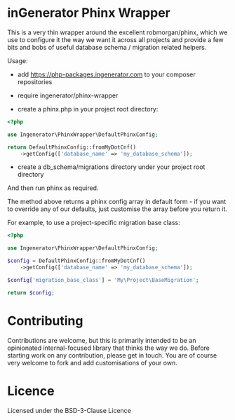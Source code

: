 # inGenerator Phinx Wrapper

This is a very thin wrapper around the excellent robmorgan/phinx, which we use to configure it
the way we want it across all projects and provide a few bits and bobs of useful database 
schema / migration related helpers.

Usage:

* add https://php-packages.ingenerator.com to your composer repositories
* require ingenerator/phinx-wrapper


* create a phinx.php in your project root directory:
```php
<?php

use Ingenerator\PhinxWrapper\DefaultPhinxConfig;

return DefaultPhinxConfig::fromMyDotCnf()
    ->getConfig(['database_name' => 'my_database_schema']);
```

* create a db_schema/migrations directory under your project root directory

And then run phinx as required.

The method above returns a phinx config array in default form - if you want to override any
of our defaults, just customise the array before you return it.

For example, to use a project-specific migration base class:

```php
<?php

use Ingenerator\PhinxWrapper\DefaultPhinxConfig;

$config = DefaultPhinxConfig::fromMyDotCnf()
    ->getConfig(['database_name' => 'my_database_schema']);

$config['migration_base_class'] = 'My\Project\BaseMigration';

return $config;
```

# Contributing

Contributions are welcome, but this is primarily intended to be an opinionated internal-focused
library that thinks the way we do. Before starting work on any contribution, please get in 
touch. You are of course very welcome to fork and add customisations of your own.

# Licence

Licensed under the BSD-3-Clause Licence
